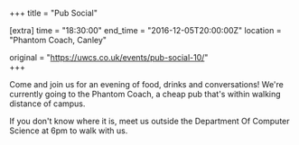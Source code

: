 +++
title = "Pub Social"

[extra]
time = "18:30:00"
end_time = "2016-12-05T20:00:00Z"
location = "Phantom Coach, Canley"

original = "https://uwcs.co.uk/events/pub-social-10/"    
+++

Come and join us for an evening of food, drinks and conversations\! We're currently going to the Phantom Coach, a cheap pub that's within walking distance of campus.

If you don't know where it is, meet us outside the Department Of Computer Science at 6pm to walk with us.

